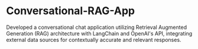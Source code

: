 # Conversational-RAG-App
Developed a conversational chat application utilizing Retrieval Augmented Generation (RAG) architecture with LangChain and OpenAI's API, integrating external data sources for contextually accurate and relevant responses.
